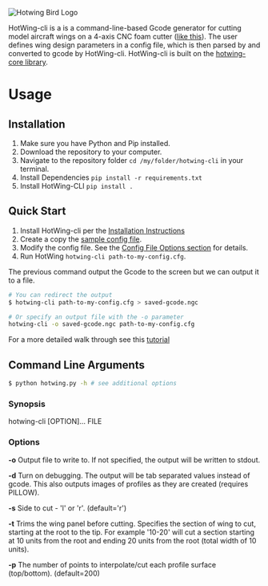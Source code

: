 
![Hotwing Bird Logo](https://raw.githubusercontent.com/jasonhamilton/hotwing-cli/master/img/hotwing_logo.png)

HotWing-cli is a is a command-line-based Gcode generator for cutting model aircraft wings on a 4-axis CNC foam cutter ([like this](http://www.foamlinx.com/foamlinx-small-hot-wire-cnc-foam-cutters.html)). The user defines wing design parameters in a config file, which is then parsed by and converted to gcode by HotWing-cli. HotWing-cli is built on the [hotwing-core library](https://github.com/jasonhamilton/hotwing-core).

# Usage

## Installation
 
1) Make sure you have Python and Pip installed.
2) Download the repository to your computer.
3) Navigate to the repository folder ```cd /my/folder/hotwing-cli``` in your terminal.
4) Install Dependencies ```pip install -r requirements.txt```
5) Install HotWing-CLI ```pip install .```


## Quick Start

1) Install HotWing-cli per the [Installation Instructions](https://github.com/jasonhamilton/hotwing-cli/blob/master/README.md#installation)
2) Create a copy the [sample config file](https://github.com/jasonhamilton/hotwing-cli/blob/master/sample-config.cfg).
3) Modify the config file.  See the [Config File Options section](https://github.com/jasonhamilton/hotwing-cli/blob/master/sample-config.md) for details.
4) Run HotWing  ```hotwing-cli path-to-my-config.cfg```.  

The previous command output the Gcode to the screen but we can output it to a file.  
```sh
# You can redirect the output
$ hotwing-cli path-to-my-config.cfg > saved-gcode.ngc

# Or specify an output file with the -o parameter
hotwing-cli -o saved-gcode.ngc path-to-my-config.cfg
```
For a more detailed walk through see this [tutorial](https://github.com/jasonhamilton/hotwing-cli/blob/master/tutorial.md)

## Command Line Arguments

```sh
$ python hotwing.py -h # see additional options
```

### Synopsis

hotwing-cli [OPTION]... FILE


### Options
  **-o** Output file to write to.  If not specified, the output will be written to stdout.

  **-d** Turn on debugging.  The output will be tab separated values instead of gcode.  This also outputs images of profiles as they are created (requires PILLOW).

  **-s** Side to cut - 'l' or 'r'. (default='r')

  **-t** Trims the wing panel before cutting.  Specifies the section of wing to cut, starting at the root to the tip. For example '10-20' will cut a section starting at 10 units from the root and ending 20 units from the root (total width of 10 units).

  **-p** The number of points to interpolate/cut each profile surface (top/bottom).  (default=200)

